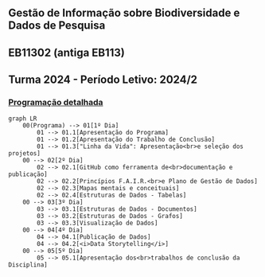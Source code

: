 ## Gestão de Informação sobre Biodiversidade e Dados de Pesquisa
## EB11302 (antiga EB113)
## Turma 2024 - Período Letivo: 2024/2

### [Programação detalhada](https://github.com/edalcin/eb11302/blob/main/2024/README.md)

```mermaid
graph LR
    00(Programa) --> 01[1º Dia]
        01 --> 01.1[Apresentação do Programa]
        01 --> 01.2[Apresentação do Trabalho de Conclusão]
        01 --> 01.3["Linha da Vida": Apresentação<br>e seleção dos projetos]
    00 --> 02[2º Dia] 
        02 --> 02.1[GitHub como ferramenta de<br>documentação e publicação]
        02 --> 02.2[Princípios F.A.I.R.<br>e Plano de Gestão de Dados]
        02 --> 02.3[Mapas mentais e conceituais]
        02 --> 02.4[Estruturas de Dados - Tabelas]
    00 --> 03[3º Dia]
        03 --> 03.1[Estruturas de Dados - Documentos]
        03 --> 03.2[Estruturas de Dados - Grafos]
        03 --> 03.3[Visualização de Dados]
    00 --> 04[4º Dia]
        04 --> 04.1[Publicação de Dados]
        04 --> 04.2[<i>Data Storytelling</i>]
    00 --> 05[5º Dia]
        05 --> 05.1[Apresentação dos<br>trabalhos de conclusão da Disciplina]
```
